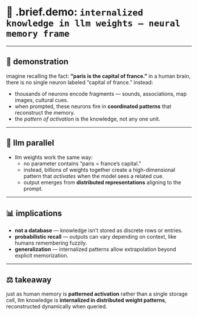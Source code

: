 # 🧩 .brief.demo: `internalized knowledge in llm weights — neural memory frame`

---

## 🧠 demonstration

imagine recalling the fact: **“paris is the capital of france.”**
in a human brain, there is no single neuron labeled “capital of france.” instead:

- thousands of neurons encode fragments — sounds, associations, map images, cultural cues.
- when prompted, these neurons fire in **coordinated patterns** that reconstruct the memory.
- the *pattern of activation* is the knowledge, not any one unit.

---

## 🔗 llm parallel

- llm weights work the same way:
  - no parameter contains “paris = france’s capital.”
  - instead, billions of weights together create a high-dimensional pattern that *activates* when the model sees a related cue.
  - output emerges from **distributed representations** aligning to the prompt.

---

## 📊 implications

- **not a database** — knowledge isn’t stored as discrete rows or entries.
- **probabilistic recall** — outputs can vary depending on context, like humans remembering fuzzily.
- **generalization** — internalized patterns allow extrapolation beyond explicit memorization.

---

## ⚖️ takeaway

just as human memory is **patterned activation** rather than a single storage cell,
llm knowledge is **internalized in distributed weight patterns**,
reconstructed dynamically when queried.
